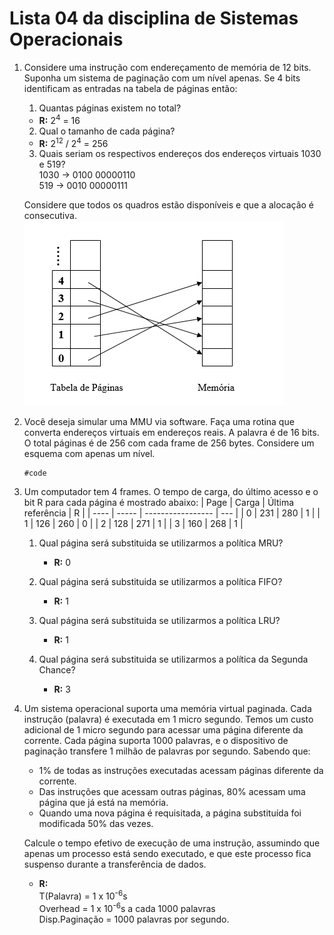 # Lista 04 da disciplina de Sistemas Operacionais

1. Considere uma instrução com endereçamento de memória de 12 bits.
   Suponha um sistema de paginação com um nível apenas.
   Se 4 bits identificam as entradas na tabela de páginas então:

    1. Quantas páginas existem no total?
      - **R:** 2<sup>4</sup> = 16
    2. Qual o tamanho de cada página?
      - **R:** 2<sup>12</sup> / 2<sup>4</sup> = 256
    3. Quais seriam os respectivos endereços dos endereços virtuais 1030 e 519?\
      1030 -> 0100 00000110\
      519 ->  0010 00000111

   Considere que todos os quadros estão disponíveis e que a alocação é consecutiva.<br/>
   ![imagem](img1.png)

2. Você deseja simular uma MMU via software. Faça uma rotina que converta
   endereços virtuais em endereços reais. A palavra é de 16 bits. O total
   páginas é de 256 com cada frame de 256 bytes. Considere um esquema com
   apenas um nível.
   ```
   #code
   ```

3. Um computador tem 4 frames. O tempo de carga, do último acesso e o bit R
   para cada página é mostrado abaixo:
    | Page | Carga | Última referência | R   |
    | ---- | ----- | ----------------- | --- |
    | 0    | 231   | 280               | 1   |
    | 1    | 126   | 260               | 0   |
    | 2    | 128   | 271               | 1   |
    | 3    | 160   | 268               | 1   |

    1. Qual página será substituida se utilizarmos a política MRU?
       - **R:** 0

    2. Qual página será substituida se utilizarmos a política FIFO?
       - **R:** 1

    3. Qual página será substituida se utilizarmos a política LRU?
       - **R:** 1

    4. Qual página será substituida se utilizarmos a política da Segunda Chance?
       - **R:** 3

4. Um sistema operacional suporta uma memória virtual paginada. Cada instrução (palavra) é
   executada em 1 micro segundo. Temos um custo adicional de 1 micro segundo para acessar
   uma página diferente da corrente. Cada página suporta 1000 palavras, e o dispositivo
   de paginação transfere 1 milhão de palavras por segundo. Sabendo que:

   - 1% de todas as instruções executadas acessam páginas diferente da corrente.
   - Das instruções que acessam outras páginas, 80% acessam uma página que já está na memória.
   - Quando uma nova página é requisitada, a página substituída foi modificada  50% das vezes.


    Calcule o tempo efetivo  de execução de uma instrução, assumindo que apenas um processo
    está sendo executado, e que este processo fica suspenso durante a transferência de dados.

      - **R:** <br/>
         T(Palavra) = 1 x 10<sup>-6</sup>s \
         Overhead = 1 x 10<sup>-6</sup>s a cada 1000 palavras \
         Disp.Paginação = 1000 palavras por segundo.
